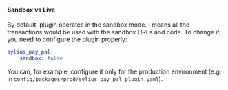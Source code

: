 #### Sandbox vs Live

By default, plugin operates in the sandbox mode. I means all the transactions would be used with the sandbox URLs and code.
To change it, you need to configure the plugin properly:

```yaml
sylius_pay_pal:
    sandbox: false
```

You can, for example, configure it only for the production environment (e.g. in `config/packages/prod/sylius_pay_pal_plugin.yaml`).
